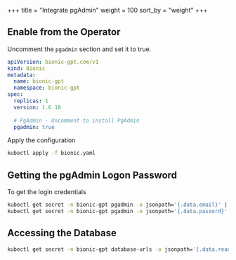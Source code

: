 +++
title = "Integrate pgAdmin"
weight = 100
sort_by = "weight"
+++

## Enable from the Operator

Uncomment the `pgadmin` section and set it to true.

```yaml
apiVersion: bionic-gpt.com/v1
kind: Bionic
metadata:
  name: bionic-gpt
  namespace: bionic-gpt 
spec:
  replicas: 1 
  version: 1.6.18
  
  # PgAdmin - Uncomment to install PgAdmin
  pgadmin: true
```

Apply the configuration

```sh
kubectl apply -f bionic.yaml
```

## Getting the pgAdmin Logon Password

To get the login credentials

```sh
kubectl get secret -n bionic-gpt pgadmin -o jsonpath='{.data.email}' | base64 --decode
kubectl get secret -n bionic-gpt pgadmin -o jsonpath='{.data.passord}' | base64 --decode
```

## Accessing the Database

```sh
kubectl get secret -n bionic-gpt database-urls -o jsonpath='{.data.readonly-url}' | base64 --decode
```